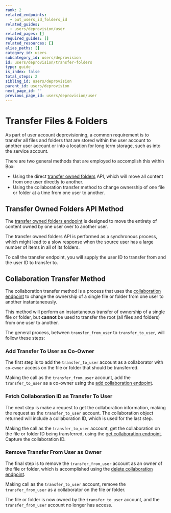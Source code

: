 ```yaml
---
rank: 2
related_endpoints:
  - put_users_id_folders_id
related_guides:
  - users/deprovision/user
related_pages: []
required_guides: []
related_resources: []
alias_paths: []
category_id: users
subcategory_id: users/deprovision
id: users/deprovision/transfer-folders
type: guide
is_index: false
total_steps: 2
sibling_id: users/deprovision
parent_id: users/deprovision
next_page_id: ''
previous_page_id: users/deprovision/user
---
```


# Transfer Files & Folders

As part of user account deprovisioning, a common requirement is to transfer all
files and folders that are stored within the user account to another user
account or into a location for long term storage, such as into the service
account.

There are two general methods that are employed to accomplish this within Box:

* Using the direct [transfer owned folders](e://put_users_id_folders_id)
API, which will move all content from one user directly to another.
* Using the collaboration transfer method to change ownership of one file or
folder at a time from one user to another.

## Transfer Owned Folders API Method

The [transfer owned folders endpoint](e://put_users_id_folders_id) is
designed to move the entirety of content owned by one user over to another user.

<Message type='notice'>

The transfer owned folders API is performed as a synchronous process, which
might lead to a slow response when the source user has a large number of
items in all of its folders.

</Message>

To call the transfer endpoint, you will supply the user ID to transfer from and
the user ID to transfer to.

<Samples id='put_users_id_folders_id' >

</Samples>

## Collaboration Transfer Method

The collaboration transfer method is a process that uses the
[collaboration endpoint](e://post_collaborations) to change the
ownership of a single file or folder from one user to another instantaneously.

<Message type='notice'>

This method will perform an instantaneous transfer of ownership of a single
file or folder, but **cannot** be used to transfer the root (all files and
folders) from one user to another.

</Message>

The general process, between `transfer_from_user` to `transfer_to_user`, will
follow these steps:

### Add Transfer To User as Co-Owner

The first step is to add the `transfer_to_user` account as a collaborator with
`co-owner` access on the file or folder that should be transferred.

Making the call as the `transfer_from_user` account, add the `transfer_to_user`
as a co-owner using the
[add collaboration endpoint](e://post_collaborations).

<Samples id='post_collaborations' >

</Samples>

### Fetch Collaboration ID as Transfer To User

The next step is make a request to get the collaboration information, making
the request as the `transfer_to_user` account. The collaboration object
returned will include a collaboration ID, which is used for the last step.

Making the call as the `transfer_to_user` account, get the collaboration on the
file or folder ID being transferred, using the
[get collaboration endpoint](e://get_collaborations_id). Capture the
collaboration ID.

<Sample id='get_collaborations_id' >

</Sample>

### Remove Transfer From User as Owner

The final step is to remove the `transfer_from_user` account as an owner of the
file or folder, which is accomplished using the
[delete collaboration endpoint](e://delete_collaborations_id).

Making call as the `transfer_to_user` account, remove the `transfer_from_user`
as a collaborator on the file or folder.

<Sample id='delete_collaborations_id' >

</Sample>

The file or folder is now owned by the `transfer_to_user` account, and the
`transfer_from_user` account no longer has access.

